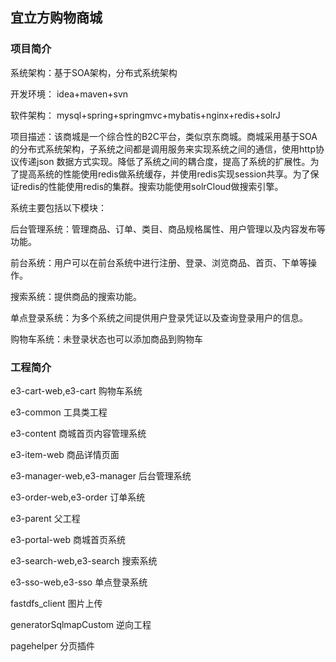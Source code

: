 ## 宜立方购物商城
### 项目简介
系统架构：基于SOA架构，分布式系统架构

开发环境： idea+maven+svn

软件架构： mysql+spring+springmvc+mybatis+nginx+redis+solrJ

项目描述：该商城是一个综合性的B2C平台，类似京东商城。商城采用基于SOA的分布式系统架构，子系统之间都是调用服务来实现系统之间的通信，使用http协议传递json
数据方式实现。降低了系统之间的耦合度，提高了系统的扩展性。为了提高系统的性能使用redis做系统缓存，并使用redis实现session共享。为了保证redis的性能使用redis的集群。搜索功能使用solrCloud做搜索引擎。

系统主要包括以下模块：

后台管理系统：管理商品、订单、类目、商品规格属性、用户管理以及内容发布等功能。

前台系统：用户可以在前台系统中进行注册、登录、浏览商品、首页、下单等操作。

搜索系统：提供商品的搜索功能。

单点登录系统：为多个系统之间提供用户登录凭证以及查询登录用户的信息。

购物车系统：未登录状态也可以添加商品到购物车

### 工程简介
e3-cart-web,e3-cart 购物车系统

e3-common 工具类工程

e3-content 商城首页内容管理系统

e3-item-web 商品详情页面

e3-manager-web,e3-manager 后台管理系统

e3-order-web,e3-order 订单系统

e3-parent 父工程

e3-portal-web 商城首页系统

e3-search-web,e3-search 搜索系统

e3-sso-web,e3-sso 单点登录系统

fastdfs_client 图片上传

generatorSqlmapCustom 逆向工程

pagehelper 分页插件
